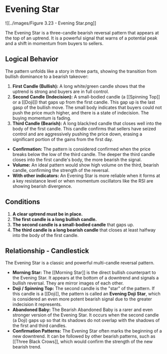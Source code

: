 # Evening Star

![[../images/Figure 3.23 - Evening Star.png]]

The Evening Star is a three-candle bearish reversal pattern that appears at the top of an uptrend. It is a powerful signal that warns of a potential peak and a shift in momentum from buyers to sellers.

## Logical Behavior

The pattern unfolds like a story in three parts, showing the transition from bullish dominance to a bearish takeover:

1.  **First Candle (Bullish):** A long white/green candle shows that the uptrend is strong and buyers are in full control.
2.  **Second Candle (Indecision):** A small-bodied candle (a [[Spinning Top]] or a [[Doji]]) that gaps up from the first candle. This gap up is the last gasp of the bullish move. The small body indicates that buyers could not push the price much higher, and there is a state of indecision. The buying momentum is fading.
3.  **Third Candle (Bearish):** A long black/red candle that closes well into the body of the first candle. This candle confirms that sellers have seized control and are aggressively pushing the price down, erasing a significant portion of the gains from the first day.

- **Confirmation:** The pattern is considered confirmed when the price breaks below the low of the third candle. The deeper the third candle closes into the first candle's body, the more bearish the signal.
- **Volume:** An ideal pattern would show high volume on the third, bearish candle, confirming the strength of the reversal.
- **With other indicators:** An Evening Star is more reliable when it forms at a key resistance level or when momentum oscillators like the RSI are showing bearish divergence.

## Conditions

1.  **A clear uptrend must be in place.**
2.  **The first candle is a long bullish candle.**
3.  **The second candle is a small-bodied candle** that gaps up.
4.  **The third candle is a long bearish candle** that closes at least halfway into the body of the first candle.

## Relationship - Candlestick

The Evening Star is a classic and powerful multi-candle reversal pattern.

- **Morning Star:** The [[Morning Star]] is the direct bullish counterpart to the Evening Star. It appears at the bottom of a downtrend and signals a bullish reversal. They are mirror images of each other.
- **Doji / Spinning Top:** The second candle is the "star" of the pattern. If this candle is a [[Doji]], the pattern is called an **Evening Doji Star**, which is considered an even more potent bearish signal due to the greater indecision it represents.
- **Abandoned Baby:** The Bearish Abandoned Baby is a rarer and even stronger version of the Evening Star. It occurs when the second candle (a Doji) gaps up so that its shadows do not overlap with the shadows of the first and third candles.
- **Confirmation Patterns:** The Evening Star often marks the beginning of a new downtrend. It can be followed by other bearish patterns, such as [[Three Black Crows]], which would confirm the strength of the new bearish trend.

